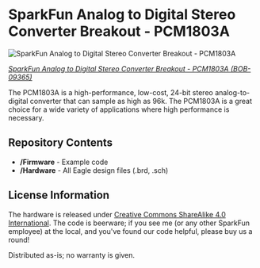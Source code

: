 SparkFun Analog to Digital Stereo Converter Breakout - PCM1803A
===============================================================

![SparkFun Analog to Digital Stereo Converter Breakout - PCM1803A](https://cdn.sparkfun.com//assets/parts/2/9/4/6/09365-01.jpg)

[*SparkFun Analog to Digital Stereo Converter Breakout - PCM1803A (BOB-09365)*](https://www.sparkfun.com/products/9365)

The PCM1803A is a high-performance, low-cost, 24-bit stereo analog-to-digital converter that can sample as high as 96k. 
The PCM1803A is a great choice for a wide variety of applications where high performance is necessary. 

Repository Contents
-------------------
* **/Firmware** - Example code 
* **/Hardware** - All Eagle design files (.brd, .sch)

License Information
-------------------
The hardware is released under [Creative Commons ShareAlike 4.0 International](https://creativecommons.org/licenses/by-sa/4.0/).
The code is beerware; if you see me (or any other SparkFun employee) at the local, and you've found our code helpful, please buy us a round!

Distributed as-is; no warranty is given.

